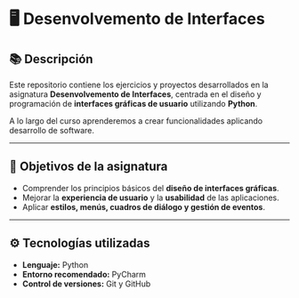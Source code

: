 # 🖥️ Desenvolvemento de Interfaces 

## 📚 Descripción
Este repositorio contiene los ejercicios y proyectos desarrollados en la asignatura **Desenvolvemento de Interfaces**, centrada en el diseño y programación de **interfaces gráficas de usuario** utilizando **Python**.

A lo largo del curso aprenderemos a crear funcionalidades aplicando desarrollo de software.

---

## 🧩 Objetivos de la asignatura

- Comprender los principios básicos del **diseño de interfaces gráficas**.
- Mejorar la **experiencia de usuario** y la **usabilidad** de las aplicaciones.
- Aplicar **estilos, menús, cuadros de diálogo y gestión de eventos**.  

---

## ⚙️ Tecnologías utilizadas

- **Lenguaje:** Python 
- **Entorno recomendado:** PyCharm  
- **Control de versiones:** Git y GitHub  

